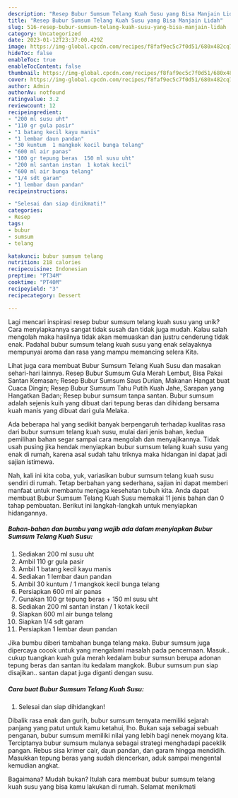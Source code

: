 ```yaml
---
description: "Resep Bubur Sumsum Telang Kuah Susu yang Bisa Manjain Lidah"
title: "Resep Bubur Sumsum Telang Kuah Susu yang Bisa Manjain Lidah"
slug: 516-resep-bubur-sumsum-telang-kuah-susu-yang-bisa-manjain-lidah
category: Uncategorized
date: 2023-01-12T23:37:00.429Z
image: https://img-global.cpcdn.com/recipes/f8faf9ec5c7f0d51/680x482cq70/bubur-sumsum-telang-kuah-susu-foto-resep-utama.jpg
hideToc: false
enableToc: true
enableTocContent: false
thumbnail: https://img-global.cpcdn.com/recipes/f8faf9ec5c7f0d51/680x482cq70/bubur-sumsum-telang-kuah-susu-foto-resep-utama.jpg
cover: https://img-global.cpcdn.com/recipes/f8faf9ec5c7f0d51/680x482cq70/bubur-sumsum-telang-kuah-susu-foto-resep-utama.jpg
author: Admin
authorAv: notfound
ratingvalue: 3.2
reviewcount: 12
recipeingredient:
- "200 ml susu uht"
- "110 gr gula pasir"
- "1 batang kecil kayu manis"
- "1 lembar daun pandan"
- "30 kuntum  1 mangkok kecil bunga telang"
- "600 ml air panas"
- "100 gr tepung beras  150 ml susu uht"
- "200 ml santan instan  1 kotak kecil"
- "600 ml air bunga telang"
- "1/4 sdt garam"
- "1 lembar daun pandan"
recipeinstructions:

- "Selesai dan siap dinikmati!"
categories:
- Resep
tags:
- bubur
- sumsum
- telang

katakunci: bubur sumsum telang 
nutrition: 218 calories
recipecuisine: Indonesian
preptime: "PT34M"
cooktime: "PT40M"
recipeyield: "3"
recipecategory: Dessert

---
```





Lagi mencari inspirasi resep bubur sumsum telang kuah susu yang unik? Cara menyiapkannya sangat tidak susah dan tidak juga mudah. Kalau salah mengolah maka hasilnya tidak akan memuaskan dan justru cenderung tidak enak. Padahal bubur sumsum telang kuah susu yang enak selayaknya mempunyai aroma dan rasa yang mampu memancing selera Kita.





Lihat juga cara membuat Bubur Sumsum Telang Kuah Susu dan masakan sehari-hari lainnya. Resep Bubur Sumsum Gula Merah Lembut, Bisa Pakai Santan Kemasan; Resep Bubur Sumsum Saus Durian, Makanan Hangat buat Cuaca Dingin; Resep Bubur Sumsum Tahu Putih Kuah Jahe, Sarapan yang Hangatkan Badan; Resep bubur sumsum tanpa santan. Bubur sumsum adalah sejenis kuih yang dibuat dari tepung beras dan dihidang bersama kuah manis yang dibuat dari gula Melaka.

Ada beberapa hal yang sedikit banyak berpengaruh terhadap kualitas rasa dari bubur sumsum telang kuah susu, mulai dari jenis bahan, kedua pemilihan bahan segar sampai cara mengolah dan menyajikannya. Tidak usah pusing jika hendak menyiapkan bubur sumsum telang kuah susu yang enak di rumah, karena asal sudah tahu triknya maka hidangan ini dapat jadi sajian istimewa.






Nah, kali ini kita coba, yuk, variasikan bubur sumsum telang kuah susu sendiri di rumah. Tetap berbahan yang sederhana, sajian ini dapat memberi manfaat untuk membantu menjaga kesehatan tubuh kita. Anda dapat membuat Bubur Sumsum Telang Kuah Susu memakai 11 jenis bahan dan 0 tahap pembuatan. Berikut ini langkah-langkah untuk menyiapkan hidangannya.

<!--inarticleads1-->

##### Bahan-bahan dan bumbu yang wajib ada dalam menyiapkan Bubur Sumsum Telang Kuah Susu:

1. Sediakan 200 ml susu uht
1. Ambil 110 gr gula pasir
1. Ambil 1 batang kecil kayu manis
1. Sediakan 1 lembar daun pandan
1. Ambil 30 kuntum / 1 mangkok kecil bunga telang
1. Persiapkan 600 ml air panas
1. Gunakan 100 gr tepung beras + 150 ml susu uht
1. Sediakan 200 ml santan instan / 1 kotak kecil
1. Siapkan 600 ml air bunga telang
1. Siapkan 1/4 sdt garam
1. Persiapkan 1 lembar daun pandan


Jika bumbu diberi tambahan bunga telang maka. Bubur sumsum juga dipercaya cocok untuk yang mengalami masalah pada pencernaan. Masuk.. cukup tuangkan kuah gula merah kedalam bubur sumsun berupa adonan tepung beras dan santan itu kedalam mangkok. Bubur sumsum pun siap disajikan.. santan dapat juga diganti dengan susu. 

<!--inarticleads2-->

##### Cara buat Bubur Sumsum Telang Kuah Susu:


1. Selesai dan siap dihidangkan!

Dibalik rasa enak dan gurih, bubur sumsum ternyata memiliki sejarah panjang yang patut untuk kamu ketahui, lho. Bukan saja sebagai sebuah penganan, bubur sumsum memiliki nilai yang lebih bagi nenek moyang kita. Terciptanya bubur sumsum mulanya sebagai strategi menghadapi paceklik pangan. Rebus sisa krimer cair, daun pandan, dan garam hingga mendidih. Masukkan tepung beras yang sudah diencerkan, aduk sampai mengental kemudian angkat. 

Bagaimana? Mudah bukan? Itulah cara membuat bubur sumsum telang kuah susu yang bisa kamu lakukan di rumah. Selamat menikmati
